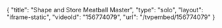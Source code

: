 {
    "title": "Shape and Store Meatball Master",
    "type": "solo",
    "layout": "iframe-static",
    "videoId": "156774079",
    "url": "\/tvpembed\/156774079"
}